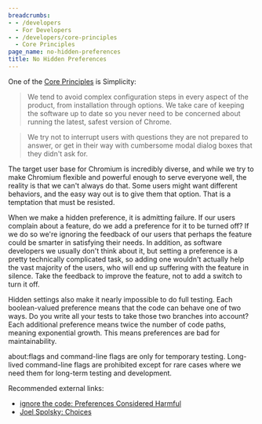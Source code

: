 ```yaml
---
breadcrumbs:
- - /developers
  - For Developers
- - /developers/core-principles
  - Core Principles
page_name: no-hidden-preferences
title: No Hidden Preferences
---
```


One of the [Core Principles](/developers/core-principles) is Simplicity:

> We tend to avoid complex configuration steps in every aspect of the product,
> from installation through options. We take care of keeping the software up to
> date so you never need to be concerned about running the latest, safest
> version of Chrome.

> We try not to interrupt users with questions they are not prepared to answer,
> or get in their way with cumbersome modal dialog boxes that they didn't ask
> for.

The target user base for Chromium is incredibly diverse, and while we try to
make Chromium flexible and powerful enough to serve everyone well, the reality
is that we can't always do that. Some users might want different behaviors, and
the easy way out is to give them that option. That is a temptation that must be
resisted.

When we make a hidden preference, it is admitting failure. If our users complain
about a feature, do we add a preference for it to be turned off? If we do so
we're ignoring the feedback of our users that perhaps the feature could be
smarter in satisfying their needs. In addition, as software developers we
usually don't think about it, but setting a preference is a pretty technically
complicated task, so adding one wouldn't actually help the vast majority of the
users, who will end up suffering with the feature in silence. Take the feedback
to improve the feature, not to add a switch to turn it off.

Hidden settings also make it nearly impossible to do full testing. Each
boolean-valued preference means that the code can behave one of two ways. Do you
write all your tests to take those two branches into account? Each additional
preference means twice the number of code paths, meaning exponential growth.
This means preferences are bad for maintainability.

about:flags and command-line flags are only for temporary testing. Long-lived
command-line flags are prohibited except for rare cases where we need them for
long-term testing and development.

Recommended external links:

*   [ignore the code: Preferences Considered
            Harmful](http://ignorethecode.net/blog/2008/05/18/preferences-considered-harmful/)
*   [Joel Spolsky:
            Choices](http://www.joelonsoftware.com/uibook/chapters/fog0000000059.html)
